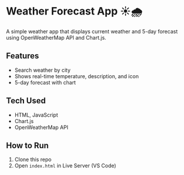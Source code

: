 # Weather Forecast App ☀️🌧️

A simple weather app that displays current weather and 5-day forecast using OpenWeatherMap API and Chart.js.

## Features
- Search weather by city
- Shows real-time temperature, description, and icon
- 5-day forecast with chart

## Tech Used
- HTML, JavaScript
- Chart.js
- OpenWeatherMap API

## How to Run
1. Clone this repo
2. Open `index.html` in Live Server (VS Code)




